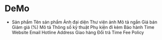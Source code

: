 # DeMo

* Sản phẩm
  Tên sản phẩm
  Ảnh đại diện
  Thư viện ảnh
  Mô tả ngắn
  Giá bán
  Giảm giá (%)
  Mô tả
  Thông số kỹ thuật
  Phụ kiện đi kèm
  Bảo hành
    Time
    Website
    Email
    Hotline
    Address
  Giao hàng
  Đổi trả
    Time
    Fee
    Policy
